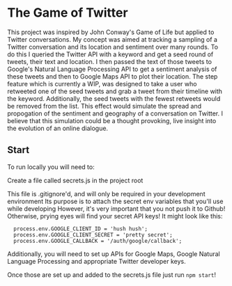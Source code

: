 # The Game of Twitter

This project was inspired by John Conway's Game of Life but applied to Twitter conversations. My concept was aimed at tracking a sampling of a Twitter conversation and its location and sentiment over many rounds. To do this I queried the Twitter API with a keyword and get a seed round of tweets, their text and location. I then passed the text of those tweets to Google's Natural Language Processing API to get a sentiment analysis of these tweets and then to Google Maps API to plot their location. The step feature which is currently a WIP, was designed to take a user who retweeted one of the seed tweets and grab a tweet from their timeline with the keyword. Additionally, the seed tweets with the fewest retweets would be removed from the list. This effect would simulate the spread and propogation of the sentiment and geography of a conversation on Twitter. I believe that this simulation could be a thought provoking, live insight into the evolution of an online dialogue.

## Start

To run locally you will need to:

Create a file called secrets.js in the project root

This file is .gitignore'd, and will only be required in your development environment
Its purpose is to attach the secret env variables that you'll use while developing
However, it's very important that you not push it to Github! Otherwise, prying eyes will find your secret API keys!
It might look like this:
``` 
  process.env.GOOGLE_CLIENT_ID = 'hush hush';
  process.env.GOOGLE_CLIENT_SECRET = 'pretty secret';
  process.env.GOOGLE_CALLBACK = '/auth/google/callback';
```

Additionally, you will need to set up APIs for Google Maps, Google Natural Language Processing and appropriate Twitter developer keys.

Once those are set up and added to the secrets.js file just run `npm start`!